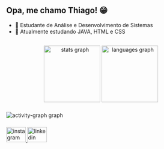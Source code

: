 ## Opa, me chamo Thiago! 😁

- 📕 Estudante de Análise e Desenvolvimento de Sistemas
- 📌 Atualmente estudando JAVA, HTML e CSS

##

<div align="center">
  <img src="https://github-readme-stats.vercel.app/api?username=thiagoports&hide_title=false&hide_rank=false&show_icons=true&include_all_commits=true&count_private=true&disable_animations=false&theme=dracula&locale=en&hide_border=true&order=1" height="150" alt="stats graph"  /> 
  <img src="https://github-readme-stats.vercel.app/api/top-langs?username=thiagoports&locale=en&hide_title=false&layout=compact&card_width=200&langs_count=10&theme=dracula&hide_border=true&order=2" height="150" alt="languages graph"  />
</div>

###

<div align="left">
  <img src="https://github-readme-activity-graph.vercel.app/graph?username=thiagoports&radius=16&theme=dracula&area=true&order=5&hide_border=true" height="auto" alt="activity-graph graph"  />
</div>

###

<div align="left">
  <a href="https://www.instagram.com/thiagoporto_s" target="_blank">
    <img src="https://raw.githubusercontent.com/maurodesouza/profile-readme-generator/master/src/assets/icons/social/instagram/default.svg" width="52" height="40" alt="instagram logo"  />
  </a>
  <a href="https://www.linkedin.com/in/thiago-porto-2a40592a4" target="_blank">
    <img src="https://raw.githubusercontent.com/maurodesouza/profile-readme-generator/master/src/assets/icons/social/linkedin/default.svg" width="52" height="40" alt="linkedin logo"  />
  </a>
</div>

###
